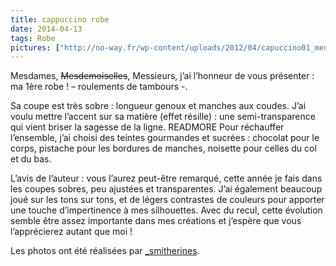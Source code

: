 ```yaml
---
title: cappuccino robe
date: 2014-04-13
tags: Robe
pictures: ["http://no-way.fr/wp-content/uploads/2012/04/capuccino01_medium2.jpg", "http://no-way.fr/wp-content/uploads/2012/04/IMG_1895.jpg", "http://no-way.fr/wp-content/uploads/2012/04/capuccino05_medium2.jpg", "http://no-way.fr/wp-content/uploads/2012/04/capuccino04_medium2.jpg", "http://no-way.fr/wp-content/uploads/2012/04/capuccino02_medium2.jpg"]
---
```


Mesdames, <del>Mesdemoiselles</del>, Messieurs, 
j’ai l’honneur de vous présenter : ma 1ère robe ! – roulements de tambours -.

Sa coupe est très sobre : longueur genoux et manches aux coudes. J’ai voulu mettre l’accent sur sa matière (effet résille) : une semi-transparence qui vient briser la sagesse de la ligne.
READMORE
Pour réchauffer l’ensemble, j’ai choisi des teintes gourmandes et sucrées : chocolat pour le corps, pistache pour les bordures de manches, noisette pour celles du col et du bas.

L’avis de l’auteur : vous l’aurez peut-être remarqué, cette année je fais dans les coupes sobres, peu ajustées et transparentes. J’ai également beaucoup joué sur les tons sur tons, et de légers contrastes de couleurs pour apporter une touche d’impertinence à mes silhouettes. Avec du recul, cette évolution semble être assez importante dans mes créations et j’espère que vous l’apprécierez autant que moi !

Les photos ont été réalisées par <a href="http://www.flickr.com/photos/_smitherines" target="_blank">_smitherines</a>.